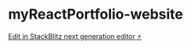 # myReactPortfolio-website

[Edit in StackBlitz next generation editor ⚡️](https://stackblitz.com/~/github.com/Murphine22/myReactPortfolio-website)